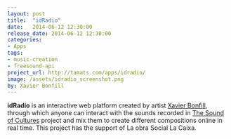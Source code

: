 ```yaml
---
layout: post
title:  "idRadio"
date:   2014-06-12 12:30:00
release_date: 2014-06-12 12:30:00
categories: 
- Apps
tags:
- music-creation
- freesound-api 
project_url: http://tamats.com/apps/idradio/
image: /assets/idradio_screenshot.png
by: Xavier Bonfill
---
```


**idRadio** is an interactive web platform created by artist [Xavier Bonfill](http://xavierbonfill.com), through which anyone can interact with the sounds recorded in [The Sound of Cultures](/educational/soundofcultures.html) project and mix them to create different compositions online in real time. This project has the support of La obra Social La Caixa.